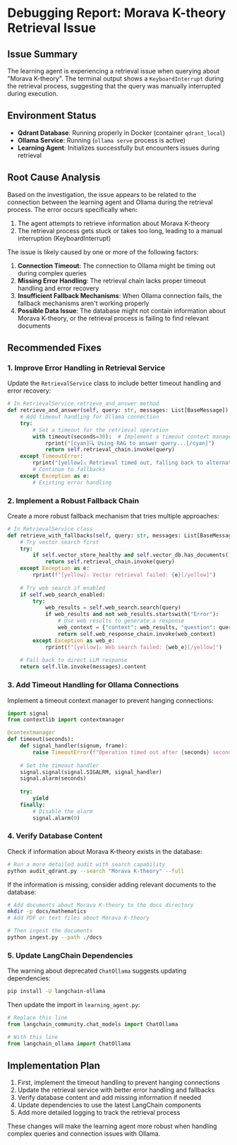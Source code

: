 # Debugging Report: Morava K-theory Retrieval Issue

## Issue Summary

The learning agent is experiencing a retrieval issue when querying about "Morava K-theory". The terminal output shows a `KeyboardInterrupt` during the retrieval process, suggesting that the query was manually interrupted during execution.

## Environment Status

- **Qdrant Database**: Running properly in Docker (container `qdrant_local`)
- **Ollama Service**: Running (`ollama serve` process is active)
- **Learning Agent**: Initializes successfully but encounters issues during retrieval

## Root Cause Analysis

Based on the investigation, the issue appears to be related to the connection between the learning agent and Ollama during the retrieval process. The error occurs specifically when:

1. The agent attempts to retrieve information about Morava K-theory
2. The retrieval process gets stuck or takes too long, leading to a manual interruption (KeyboardInterrupt)

The issue is likely caused by one or more of the following factors:

1. **Connection Timeout**: The connection to Ollama might be timing out during complex queries
2. **Missing Error Handling**: The retrieval chain lacks proper timeout handling and error recovery
3. **Insufficient Fallback Mechanisms**: When Ollama connection fails, the fallback mechanisms aren't working properly
4. **Possible Data Issue**: The database might not contain information about Morava K-theory, or the retrieval process is failing to find relevant documents

## Recommended Fixes

### 1. Improve Error Handling in Retrieval Service

Update the `RetrievalService` class to include better timeout handling and error recovery:

```python
# In RetrievalService.retrieve_and_answer method
def retrieve_and_answer(self, query: str, messages: List[BaseMessage]) -> str:
    # Add timeout handling for Ollama connection
    try:
        # Set a timeout for the retrieval operation
        with timeout(seconds=30):  # Implement a timeout context manager
            rprint("[cyan]🔍 Using RAG to answer query...[/cyan]")
            return self.retrieval_chain.invoke(query)
    except TimeoutError:
        rprint("[yellow]⚠️ Retrieval timed out, falling back to alternatives[/yellow]")
        # Continue to fallbacks
    except Exception as e:
        # Existing error handling
```

### 2. Implement a Robust Fallback Chain

Create a more robust fallback mechanism that tries multiple approaches:

```python
# In RetrievalService class
def retrieve_with_fallbacks(self, query: str, messages: List[BaseMessage]) -> str:
    # Try vector search first
    try:
        if self.vector_store_healthy and self.vector_db.has_documents():
            return self.retrieval_chain.invoke(query)
    except Exception as e:
        rprint(f"[yellow]⚠️ Vector retrieval failed: {e}[/yellow]")
    
    # Try web search if enabled
    if self.web_search_enabled:
        try:
            web_results = self.web_search.search(query)
            if web_results and not web_results.startswith("Error"):
                # Use web results to generate a response
                web_context = {"context": web_results, "question": query}
                return self.web_response_chain.invoke(web_context)
        except Exception as web_e:
            rprint(f"[yellow]⚠️ Web search failed: {web_e}[/yellow]")
    
    # Fall back to direct LLM response
    return self.llm.invoke(messages).content
```

### 3. Add Timeout Handling for Ollama Connections

Implement a timeout context manager to prevent hanging connections:

```python
import signal
from contextlib import contextmanager

@contextmanager
def timeout(seconds):
    def signal_handler(signum, frame):
        raise TimeoutError(f"Operation timed out after {seconds} seconds")
    
    # Set the timeout handler
    signal.signal(signal.SIGALRM, signal_handler)
    signal.alarm(seconds)
    
    try:
        yield
    finally:
        # Disable the alarm
        signal.alarm(0)
```

### 4. Verify Database Content

Check if information about Morava K-theory exists in the database:

```bash
# Run a more detailed audit with search capability
python audit_qdrant.py --search "Morava K-theory" --full
```

If the information is missing, consider adding relevant documents to the database:

```bash
# Add documents about Morava K-theory to the docs directory
mkdir -p docs/mathematics
# Add PDF or text files about Morava K-theory

# Then ingest the documents
python ingest.py --path ./docs
```

### 5. Update LangChain Dependencies

The warning about deprecated `ChatOllama` suggests updating dependencies:

```bash
pip install -U langchain-ollama
```

Then update the import in `learning_agent.py`:

```python
# Replace this line
from langchain_community.chat_models import ChatOllama

# With this line
from langchain_ollama import ChatOllama
```

## Implementation Plan

1. First, implement the timeout handling to prevent hanging connections
2. Update the retrieval service with better error handling and fallbacks
3. Verify database content and add missing information if needed
4. Update dependencies to use the latest LangChain components
5. Add more detailed logging to track the retrieval process

These changes will make the learning agent more robust when handling complex queries and connection issues with Ollama.